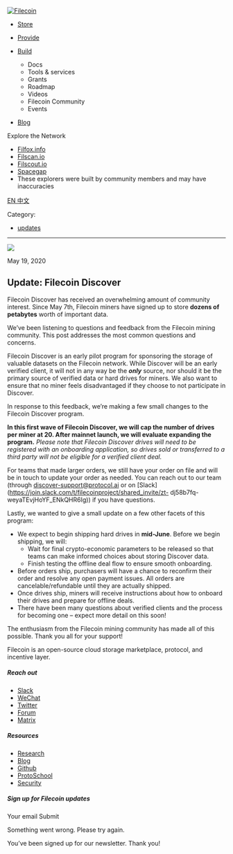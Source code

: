 [ ![Filecoin](../../../images/filecoin-logo.svg) ](../../../)

  * [Store](../../../store/)
  * [Provide](../../../provide/)
  * [Build](../../../build/)

    * Docs
    * Tools & services
    * Grants
    * Roadmap
    * Videos
    * Filecoin Community
    * Events

  * [Blog](../../../blog/)

Explore the Network

  * [Filfox.info](https://filfox.info/en)
  * [Filscan.io](https://filscan.io/#/tipset/chain)
  * [Filscout.io](https://filscout.io/en/)
  * [Spacegap](https://spacegap.github.io)
  * These explorers were built by community members and may have inaccuracies

[ EN ](../../../en) [ 中文 ](../../../zh-cn)

Category:

  * [updates](../../../blog/updates)

  *   *   * 

![](../../../images/icons/social/share.svg)

May 19, 2020  

## Update: Filecoin Discover

Filecoin Discover has received an overwhelming amount of community interest.
Since May 7th, Filecoin miners have signed up to store **dozens of petabytes**
worth of important data.

We’ve been listening to questions and feedback from the Filecoin mining
community. This post addresses the most common questions and concerns.

Filecoin Discover is an early pilot program for sponsoring the storage of
valuable datasets on the Filecoin network. While Discover will be an early
verified client, it will not in any way be the **_only_** source, nor should
it be the primary source of verified data or hard drives for miners. We also
want to ensure that no miner feels disadvantaged if they choose to not
participate in Discover.

In response to this feedback, we’re making a few small changes to the Filecoin
Discover program.

**In this first wave of Filecoin Discover, we will cap the number of drives
per miner at 20. After mainnet launch, we will evaluate expanding the
program.** _Please note that Filecoin Discover drives will need to be
registered with an onboarding application, so drives sold or transferred to a
third party will not be eligible for a verified client deal._

For teams that made larger orders, we still have your order on file and will
be in touch to update your order as needed. You can reach out to our team
(through [discover-support@protocol.ai](mailto:discover-support@protocol.ai)
or on [Slack](https://join.slack.com/t/filecoinproject/shared_invite/zt-
dj58b7fq-weyaTEvjHoYF_ENkQHR6Ig)) if you have questions.

Lastly, we wanted to give a small update on a few other facets of this
program:

  * We expect to begin shipping hard drives in **mid-June**. Before we begin shipping, we will: 
    * Wait for final crypto-economic parameters to be released so that teams can make informed choices about storing Discover data.
    * Finish testing the offline deal flow to ensure smooth onboarding.
  * Before orders ship, purchasers will have a chance to reconfirm their order and resolve any open payment issues. All orders are cancelable/refundable until they are actually shipped.
  * Once drives ship, miners will receive instructions about how to onboard their drives and prepare for offline deals.
  * There have been many questions about verified clients and the process for becoming one – expect more detail on this soon!

The enthusiasm from the Filecoin mining community has made all of this
possible. Thank you all for your support!

Filecoin is an open-source cloud storage marketplace, protocol, and incentive
layer.

##### Reach out

  * [Slack ](https://filecoin.io/slack)
  * [WeChat  ](https://weixin.qq.com/r/1xz54Y-EctINrcuC90nF)
  * [Twitter ](https://twitter.com/Filecoin)
  * [Forum ](https://github.com/filecoin-project/community#forums)
  * [Matrix ](https://riot.im/app/#/group/+filecoin:matrix.org)

##### Resources

  * [Research](https://research.filecoin.io/)
  * [Blog](https://filecoin.io/blog/)
  * [Github](https://github.com/filecoin-project)
  * [ProtoSchool](https://proto.school/course/filecoin)
  * [Security](https://security.filecoin.io/)

##### Sign up for Filecoin updates

Your email Submit

Something went wrong. Please try again.

You’ve been signed up for our newsletter. Thank you!

